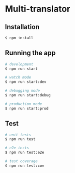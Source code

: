 # Multi-translator

## Installation

```bash
$ npm install
```

## Running the app

```bash
# development
$ npm run start

# watch mode
$ npm run start:dev

# debugging mode
$ npm run start:debug

# production mode
$ npm run start:prod
```

## Test

```bash
# unit tests
$ npm run test

# e2e tests
$ npm run test:e2e

# test coverage
$ npm run test:cov
```
